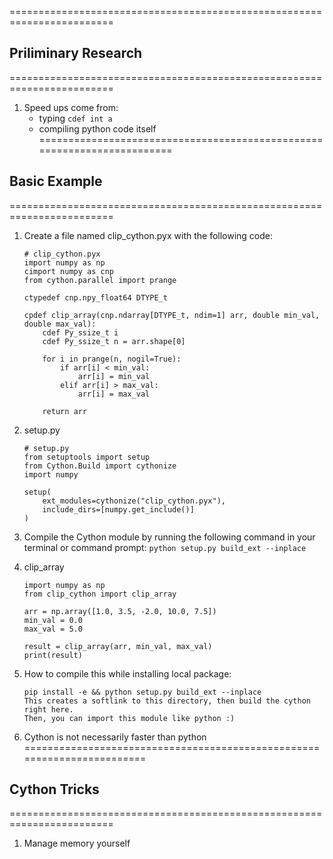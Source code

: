 ========================================================================
## Priliminary Research
========================================================================
1. Speed ups come from: 
    - typing `cdef int a`
    - compiling python code itself
========================================================================
## Basic Example
========================================================================
1. Create a file named clip_cython.pyx with the following code:
    ```
    # clip_cython.pyx
    import numpy as np
    cimport numpy as cnp
    from cython.parallel import prange

    ctypedef cnp.npy_float64 DTYPE_t

    cpdef clip_array(cnp.ndarray[DTYPE_t, ndim=1] arr, double min_val, double max_val):
        cdef Py_ssize_t i
        cdef Py_ssize_t n = arr.shape[0]

        for i in prange(n, nogil=True):
            if arr[i] < min_val:
                arr[i] = min_val
            elif arr[i] > max_val:
                arr[i] = max_val

        return arr
    ```

2. setup.py
    ```
    # setup.py
    from setuptools import setup
    from Cython.Build import cythonize
    import numpy

    setup(
        ext_modules=cythonize("clip_cython.pyx"),
        include_dirs=[numpy.get_include()]
    )
    ```

3. Compile the Cython module by running the following command in your terminal or command prompt: `python setup.py build_ext --inplace`

4. clip_array
    ```
    import numpy as np
    from clip_cython import clip_array

    arr = np.array([1.0, 3.5, -2.0, 10.0, 7.5])
    min_val = 0.0
    max_val = 5.0

    result = clip_array(arr, min_val, max_val)
    print(result)
    ```

5. How to compile this while installing local package:

    ```
    pip install -e && python setup.py build_ext --inplace
    This creates a softlink to this directory, then build the cython right here.
    Then, you can import this module like python :)
    ```

6. Cython is not necessarily faster than python
========================================================================
## Cython Tricks
========================================================================
1. Manage memory yourself
